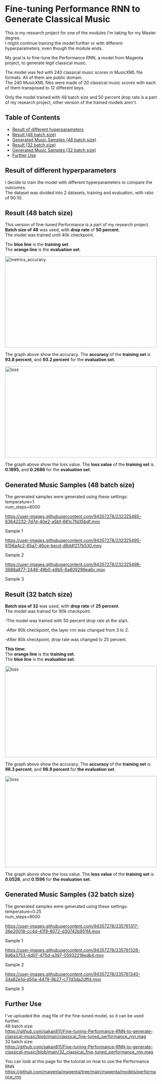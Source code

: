 # Fine-tuning Performance RNN to Generate Classical Music

This is my research project for one of the modules I'm taking for my Master degree.     
I might continue training the model further or with different hyperparameters, even though the module ends.

My goal is to fine-tune the Performance RNN, a model from Magenta project, to generate legit classical music.   

The model was fed with 240 classical music scores in MusicXML file formats. All of them are public domain.    
The 240 MusicXML files were made of 20 classical music scores with each of them transposed to 12 different keys.   

Only the model trained with 48 batch size and 50 percent drop rate is a part of my research project, other version of the trained models aren't.     

## Table of Contents
- [Result of different hyperparameters](#result-of-different-hyperparameters)
- [Result (48 batch size)](#result-48-batch-size)
- [Generated Music Samples (48 batch size)](#generated-music-samples-48-batch-size)
- [Result (32 batch size)](#result-32-batch-size)
- [Generated Music Samples (32 batch size)](#generated-music-samples-32-batch-size)
- [Further Use](#further-use)

## Result of different hyperparameters
I decide to train the model with different hyperparameters to compare the outcomes.   
The dataset was divided into 2 datasets, training and evaluation, with ratio of 90:10.

## Result (48 batch size)
This version of fine-tuned Performance is a part of my research project.    
**Batch size of 48** was used, with **drop rate** of **50 percent**.        
The model was trained until 40k checkpoint.            

The **blue line** is the **training set**.   
The **orange line** is the **evaluation set**.   
 
<img src="https://user-images.githubusercontent.com/94357278/232262180-f10d816a-c7d3-4641-8e21-44646ed0f853.jpg" alt="metrics_accuracy" width="500" height="300">

The graph above show the accuracy. The **accuracy** of the **training set** is **93.8 percent**, and **93.2 percent** for the **evaluation set**.   


<img src="https://user-images.githubusercontent.com/94357278/232262134-4da79b2d-1233-4457-b6f4-dd433d81c4ef.jpg" alt="loss" width="500" height="300">

The graph above show the loss value. The **loss value** of the **training set** is **0.1895**, and **0.2686** for the **evaluation set**.

## Generated Music Samples (48 batch size)
The generated samples were generated using these settings:   
temperature=1    
num_steps=6000   

https://user-images.githubusercontent.com/94357278/232325485-83642232-7d7d-40e2-a5bf-681c7fd35bdf.mov

Sample 1

https://user-images.githubusercontent.com/94357278/232325495-6156a4c2-85a7-46ce-becd-d6ddf217b530.mov

Sample 2

https://user-images.githubusercontent.com/94357278/232325498-3688a877-2446-49b0-a9b5-6a809296ea6c.mov

Sample 3

## Result (32 batch size)
**Batch size of 32** was used, with **drop rate** of **25 percent**.       
The model was trained for 90k checkpoint.       

-The model was trained with 50 percent drop rate at the start.    

-After 60k checkpoint, the layer rnn was changed from 3 to 2.            

-After 80k checkpoint, drop rate was changed to 25 percent.      

**This time:**    
The **orange line** is the **training set**.     
The **blue line** is the **evaluation set**.     

<img src="https://user-images.githubusercontent.com/94357278/235756373-ce9cc17d-cf09-438e-a118-b3df759a7dc6.jpg" alt="loss" width="500" height="300">      

The graph above show the accuracy. The **accuracy** of the **training set** is **98.3 percent**, and **96.9 percent** for **the evaluation set**.   

<img src="https://user-images.githubusercontent.com/94357278/235756537-e7c26aab-080f-44c2-8c5e-b762a5956841.jpg" alt="loss" width="500" height="300">

The graph above show the loss value. The **loss value** of the **training set** is **0.0526**, and **0.1596** for **the evaluation set**.

## Generated Music Samples (32 batch size)
The generated samples were generated using these settings:   
temperature=0.25    
num_steps=6000   

https://user-images.githubusercontent.com/94357278/235761317-36e20018-cc4d-41f9-8072-d30742b951f4.mov

Sample 1   

https://user-images.githubusercontent.com/94357278/235761326-9d6a3753-4d07-475d-a397-05932218edb4.mov

Sample 2   

https://user-images.githubusercontent.com/94357278/235761340-34a82e1d-d50a-4479-9b27-c77d3da2dffd.mov

Sample 3   

## Further Use

I've uploaded the .mag file of the fine-tuned model, so it can be used further.   
48 batch size:   
https://github.com/sakan811/Fine-tuning-Performance-RNN-to-generate-classical-music/blob/main/classical_fine-tuned_performance_rnn.mag       
32 batch size:    
https://github.com/sakan811/Fine-tuning-Performance-RNN-to-generate-classical-music/blob/main/32_classical_fine-tuned_performance_rnn.mag   

You can look at this page for the tutorial on how to use the Performance RNN   
https://github.com/magenta/magenta/tree/main/magenta/models/performance_rnn
